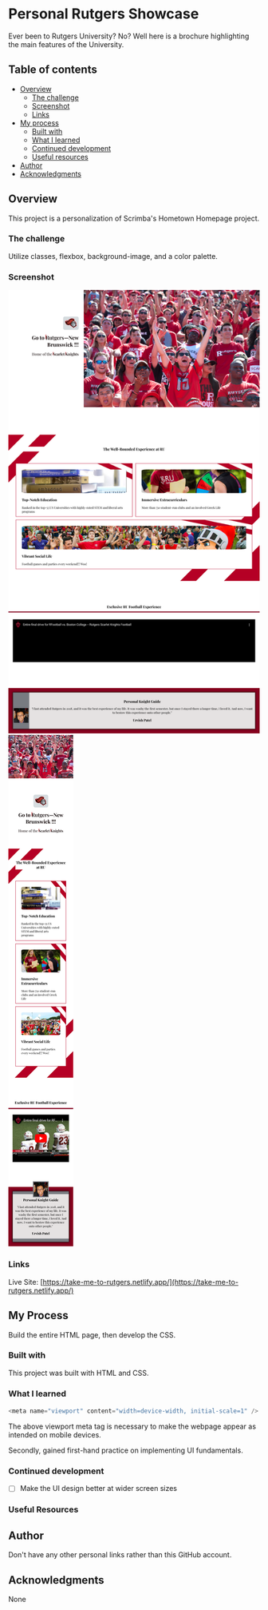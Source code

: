 # Personal Rutgers Showcase

Ever been to Rutgers University? No? Well here is a brochure highlighting the main features of the University.

## Table of contents

- [Overview](#overview)
  - [The challenge](#the-challenge)
  - [Screenshot](#screenshot)
  - [Links](#links)
- [My process](#my-process)
  - [Built with](#built-with)
  - [What I learned](#what-i-learned)
  - [Continued development](#continued-development)
  - [Useful resources](#useful-resources)
- [Author](#author)
- [Acknowledgments](#acknowledgments)

## Overview

This project is a personalization of Scrimba's Hometown Homepage project.

### The challenge

Utilize classes, flexbox, background-image, and a color palette.

### Screenshot

![Desktop View of webpage](image.png)
![Mobile View of webpage](image-1.png)

### Links

Live Site: [https://take-me-to-rutgers.netlify.app/](https://take-me-to-rutgers.netlify.app/)

## My Process

Build the entire HTML page, then develop the CSS.

### Built with

This project was built with HTML and CSS.

### What I learned

```javascript
<meta name="viewport" content="width=device-width, initial-scale=1" />
```

The above viewport meta tag is necessary to make the webpage appear as intended on mobile devices.

Secondly, gained first-hand practice on implementing UI fundamentals.

### Continued development

- [ ] Make the UI design better at wider screen sizes

### Useful Resources

## Author

Don't have any other personal links rather than this GitHub account.

## Acknowledgments

None